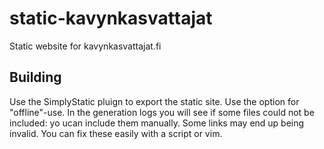 # static-kavynkasvattajat
Static website for kavynkasvattajat.fi

## Building
Use the SimplyStatic pluign to export the static site. Use the option for
"offline"-use. In the generation logs you will see if some files could not be
included: yo ucan include them manually. Some links may end up being invalid.
You can fix these easily with a script or vim.
